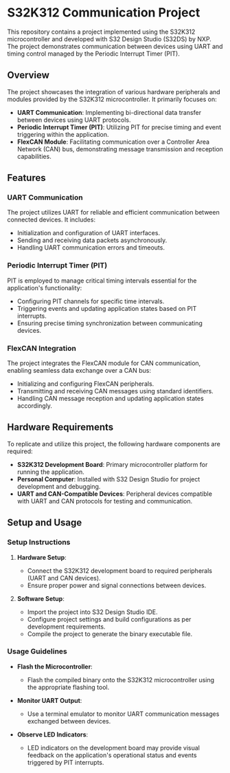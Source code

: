 # S32K312 Communication Project

This repository contains a project implemented using the S32K312 microcontroller and developed with S32 Design Studio (S32DS) by NXP. The project demonstrates communication between devices using UART and timing control managed by the Periodic Interrupt Timer (PIT).

## Overview

The project showcases the integration of various hardware peripherals and modules provided by the S32K312 microcontroller. It primarily focuses on:

- **UART Communication**: Implementing bi-directional data transfer between devices using UART protocols.
- **Periodic Interrupt Timer (PIT)**: Utilizing PIT for precise timing and event triggering within the application.
- **FlexCAN Module**: Facilitating communication over a Controller Area Network (CAN) bus, demonstrating message transmission and reception capabilities.

## Features

### UART Communication
The project utilizes UART for reliable and efficient communication between connected devices. It includes:
- Initialization and configuration of UART interfaces.
- Sending and receiving data packets asynchronously.
- Handling UART communication errors and timeouts.

### Periodic Interrupt Timer (PIT)
PIT is employed to manage critical timing intervals essential for the application's functionality:
- Configuring PIT channels for specific time intervals.
- Triggering events and updating application states based on PIT interrupts.
- Ensuring precise timing synchronization between communicating devices.

### FlexCAN Integration
The project integrates the FlexCAN module for CAN communication, enabling seamless data exchange over a CAN bus:
- Initializing and configuring FlexCAN peripherals.
- Transmitting and receiving CAN messages using standard identifiers.
- Handling CAN message reception and updating application states accordingly.

## Hardware Requirements

To replicate and utilize this project, the following hardware components are required:
- **S32K312 Development Board**: Primary microcontroller platform for running the application.
- **Personal Computer**: Installed with S32 Design Studio for project development and debugging.
- **UART and CAN-Compatible Devices**: Peripheral devices compatible with UART and CAN protocols for testing and communication.

## Setup and Usage

### Setup Instructions
1. **Hardware Setup**:
   - Connect the S32K312 development board to required peripherals (UART and CAN devices).
   - Ensure proper power and signal connections between devices.

2. **Software Setup**:
   - Import the project into S32 Design Studio IDE.
   - Configure project settings and build configurations as per development requirements.
   - Compile the project to generate the binary executable file.

### Usage Guidelines
- **Flash the Microcontroller**:
  - Flash the compiled binary onto the S32K312 microcontroller using the appropriate flashing tool.

- **Monitor UART Output**:
  - Use a terminal emulator to monitor UART communication messages exchanged between devices.

- **Observe LED Indicators**:
  - LED indicators on the development board may provide visual feedback on the application's operational status and events triggered by PIT interrupts.

